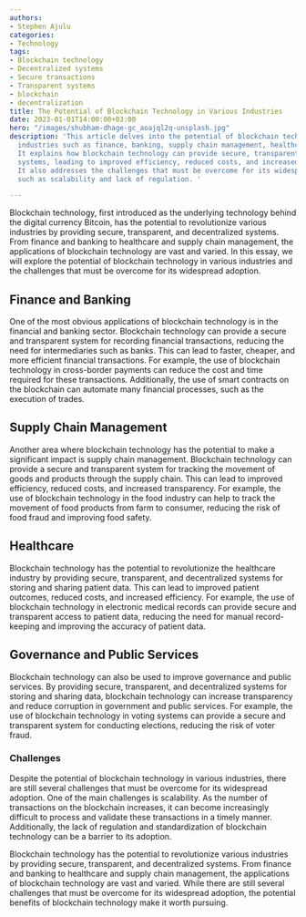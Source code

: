 ```yaml
---
authors:
- Stephen Ajulu
categories:
- Technology
tags:
- Blockchain technology
- Decentralized systems
- Secure transactions
- Transparent systems
- blockchain
- decentralization
title: The Potential of Blockchain Technology in Various Industries
date: 2023-01-01T14:00:00+03:00
hero: "/images/shubham-dhage-gc_aoajql2q-unsplash.jpg"
description: 'This article delves into the potential of blockchain technology in various
  industries such as finance, banking, supply chain management, healthcare, and governance.
  It explains how blockchain technology can provide secure, transparent, and decentralized
  systems, leading to improved efficiency, reduced costs, and increased transparency.
  It also addresses the challenges that must be overcome for its widespread adoption,
  such as scalability and lack of regulation. '

---
```

Blockchain technology, first introduced as the underlying technology behind the digital currency Bitcoin, has the potential to revolutionize various industries by providing secure, transparent, and decentralized systems. From finance and banking to healthcare and supply chain management, the applications of blockchain technology are vast and varied. In this essay, we will explore the potential of blockchain technology in various industries and the challenges that must be overcome for its widespread adoption.

## Finance and Banking 

One of the most obvious applications of blockchain technology is in the financial and banking sector. Blockchain technology can provide a secure and transparent system for recording financial transactions, reducing the need for intermediaries such as banks. This can lead to faster, cheaper, and more efficient financial transactions. For example, the use of blockchain technology in cross-border payments can reduce the cost and time required for these transactions. Additionally, the use of smart contracts on the blockchain can automate many financial processes, such as the execution of trades.

## Supply Chain Management 

Another area where blockchain technology has the potential to make a significant impact is supply chain management. Blockchain technology can provide a secure and transparent system for tracking the movement of goods and products through the supply chain. This can lead to improved efficiency, reduced costs, and increased transparency. For example, the use of blockchain technology in the food industry can help to track the movement of food products from farm to consumer, reducing the risk of food fraud and improving food safety.

## Healthcare

Blockchain technology has the potential to revolutionize the healthcare industry by providing secure, transparent, and decentralized systems for storing and sharing patient data. This can lead to improved patient outcomes, reduced costs, and increased efficiency. For example, the use of blockchain technology in electronic medical records can provide secure and transparent access to patient data, reducing the need for manual record-keeping and improving the accuracy of patient data.

## Governance and Public Services

Blockchain technology can also be used to improve governance and public services. By providing secure, transparent, and decentralized systems for storing and sharing data, blockchain technology can increase transparency and reduce corruption in government and public services. For example, the use of blockchain technology in voting systems can provide a secure and transparent system for conducting elections, reducing the risk of voter fraud.

### Challenges

Despite the potential of blockchain technology in various industries, there are still several challenges that must be overcome for its widespread adoption. One of the main challenges is scalability. As the number of transactions on the blockchain increases, it can become increasingly difficult to process and validate these transactions in a timely manner. Additionally, the lack of regulation and standardization of blockchain technology can be a barrier to its adoption.

Blockchain technology has the potential to revolutionize various industries by providing secure, transparent, and decentralized systems. From finance and banking to healthcare and supply chain management, the applications of blockchain technology are vast and varied. While there are still several challenges that must be overcome for its widespread adoption, the potential benefits of blockchain technology make it worth pursuing.